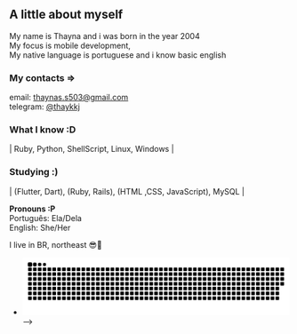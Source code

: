 <h2>A little about myself</h2>

My name is Thayna and i was born in the year 2004<br>
My focus is mobile development,<br>
My native language is portuguese and i know basic english<br>
### My contacts =><br>
email: thaynas.s503@gmail.com<br>
telegram: [@thaykkj](https://t.me/thaykkj)<br>

### <b>What I know :D </b><br>
| Ruby, Python, ShellScript, Linux, Windows | <br>

### <b>Studying :) </b><br>
| (Flutter, Dart), (Ruby, Rails), (HTML ,CSS, JavaScript), MySQL |

<b>Pronouns :P</b><br>
Português: Ela/Dela<br>
English: She/Her


 I live in BR, northeast 😎🌅
- ![Snake animation](https://github.com/ThaynaSantana/ThaynaSantana/blob/output/github-contribution-grid-snake.svg)
-->
